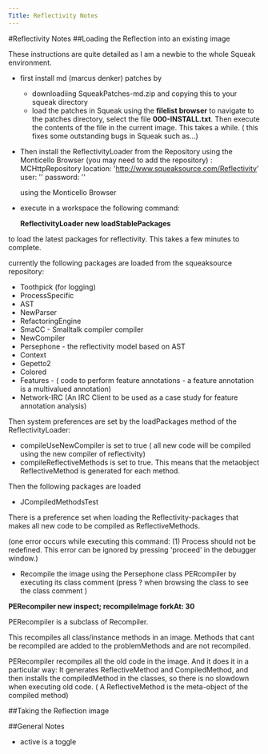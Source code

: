 ```yaml
---
Title: Reflectivity Notes
---
```

#Reflectivity Notes
##Loading the Reflection into an existing image

These instructions are quite detailed as I am a newbie to the whole Squeak environment.


-  first install md (marcus denker) patches by 

     - downloadiing SqueakPatches-md.zip and copying this to your squeak directory 
     - load the patches in Squeak using the <b>filelist browser</b> to navigate to the patches directory, select the file <b>000-INSTALL.txt</b>. Then execute the contents of the file in the current image. This takes a while.
  ( this fixes some outstanding bugs in Squeak such as...)


-  Then install the ReflectivityLoader from the Repository using the Monticello Browser (you may need to add the repository) :
    MCHttpRepository
	location: 'http://www.squeaksource.com/Reflectivity'
	user: \''
	password: \''

   using the Monticello Browser 


-   execute in a workspace the following command:

    <b>ReflectivityLoader new loadStablePackages </b>

   to load the latest packages for reflectivity. This takes a few minutes to complete.

currently the following packages are loaded from the squeaksource repository:


-  Toothpick        (for logging)
-  ProcessSpecific
-  AST 
-  NewParser
-  RefactoringEngine 
-  SmaCC           - Smalltalk  compiler compiler
-  NewCompiler
-  Persephone  - the reflectivity model based on AST
-  Context
-  Gepetto2 
-  Colored  
-  Features - ( code to perform feature annotations - a feature annotation is a multivalued annotation)
-  Network-IRC  (An IRC Client to be used as a case study for feature annotation analysis)
 
Then system preferences are set by the loadPackages method of the ReflectivityLoader:

-  compileUseNewCompiler is set to true ( all new code will be compiled using the new compiler of reflectivity)
-  compileReflectiveMethods is set to true. This means that the metaobject ReflectiveMethod is generated for each method.

Then the following packages are loaded

-  JCompiledMethodsTest

  There is a preference set when loading the Reflectivity-packages that makes all new code to be compiled
   as ReflectiveMethods.
   
(one error occurs while executing this command: (1) Process should not be redefined. This error can be ignored by pressing 'proceed' in the debugger window.)


-  Recompile the image using the Persephone class PERcompiler by executing its class comment (press ? when browsing the class to see the class comment )

  <b>PERecompiler new inspect; recompileImage forkAt: 30</b>    

PERecompiler is a subclass of Recompiler.

This recompiles all class/instance methods in an image. Methods that cant be recompiled are added to the problemMethods and are not recompiled.


PERecompiler recompiles all the old code in the image. And it does it in a particular way: It generates ReflectiveMethod and CompiledMethod,
and then installs the compiledMethod in the classes, so there is no slowdown when executing old code.
( A ReflectiveMethod is the meta-object of the compiled method) 

##Taking the Reflection image

##General Notes


-  active is a toggle
